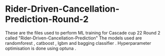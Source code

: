 # Rider-Driven-Cancellation-Prediction-Round-2

These are the files used to perform ML training for Cascade cup 22 Round 2 called "Rider-Driven-Cancellation-Prediction"
The models used are randomforest , catboost , lgbm and bagging classifier .
Hyperparameter optimisation is done using optuna .
